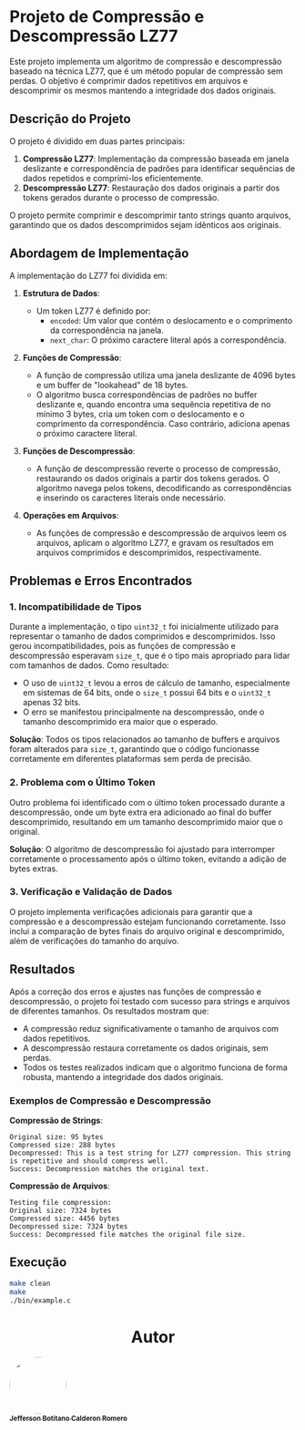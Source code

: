 # Projeto de Compressão e Descompressão LZ77

Este projeto implementa um algoritmo de compressão e descompressão baseado na técnica LZ77, que é um método popular de compressão sem perdas. O objetivo é comprimir dados repetitivos em arquivos e descomprimir os mesmos mantendo a integridade dos dados originais.

## Descrição do Projeto

O projeto é dividido em duas partes principais:

1. **Compressão LZ77**: Implementação da compressão baseada em janela deslizante e correspondência de padrões para identificar sequências de dados repetidos e comprimi-los eficientemente.
2. **Descompressão LZ77**: Restauração dos dados originais a partir dos tokens gerados durante o processo de compressão.

O projeto permite comprimir e descomprimir tanto strings quanto arquivos, garantindo que os dados descomprimidos sejam idênticos aos originais.

## Abordagem de Implementação

A implementação do LZ77 foi dividida em:

1. **Estrutura de Dados**:

   - Um token LZ77 é definido por:
     - `encoded`: Um valor que contém o deslocamento e o comprimento da correspondência na janela.
     - `next_char`: O próximo caractere literal após a correspondência.

2. **Funções de Compressão**:

   - A função de compressão utiliza uma janela deslizante de 4096 bytes e um buffer de "lookahead" de 18 bytes.
   - O algoritmo busca correspondências de padrões no buffer deslizante e, quando encontra uma sequência repetitiva de no mínimo 3 bytes, cria um token com o deslocamento e o comprimento da correspondência. Caso contrário, adiciona apenas o próximo caractere literal.

3. **Funções de Descompressão**:

   - A função de descompressão reverte o processo de compressão, restaurando os dados originais a partir dos tokens gerados. O algoritmo navega pelos tokens, decodificando as correspondências e inserindo os caracteres literais onde necessário.

4. **Operações em Arquivos**:
   - As funções de compressão e descompressão de arquivos leem os arquivos, aplicam o algoritmo LZ77, e gravam os resultados em arquivos comprimidos e descomprimidos, respectivamente.

## Problemas e Erros Encontrados

### 1. **Incompatibilidade de Tipos**

Durante a implementação, o tipo `uint32_t` foi inicialmente utilizado para representar o tamanho de dados comprimidos e descomprimidos. Isso gerou incompatibilidades, pois as funções de compressão e descompressão esperavam `size_t`, que é o tipo mais apropriado para lidar com tamanhos de dados. Como resultado:

- O uso de `uint32_t` levou a erros de cálculo de tamanho, especialmente em sistemas de 64 bits, onde o `size_t` possui 64 bits e o `uint32_t` apenas 32 bits.
- O erro se manifestou principalmente na descompressão, onde o tamanho descomprimido era maior que o esperado.

**Solução**: Todos os tipos relacionados ao tamanho de buffers e arquivos foram alterados para `size_t`, garantindo que o código funcionasse corretamente em diferentes plataformas sem perda de precisão.

### 2. **Problema com o Último Token**

Outro problema foi identificado com o último token processado durante a descompressão, onde um byte extra era adicionado ao final do buffer descomprimido, resultando em um tamanho descomprimido maior que o original.

**Solução**: O algoritmo de descompressão foi ajustado para interromper corretamente o processamento após o último token, evitando a adição de bytes extras.

### 3. **Verificação e Validação de Dados**

O projeto implementa verificações adicionais para garantir que a compressão e a descompressão estejam funcionando corretamente. Isso inclui a comparação de bytes finais do arquivo original e descomprimido, além de verificações do tamanho do arquivo.

## Resultados

Após a correção dos erros e ajustes nas funções de compressão e descompressão, o projeto foi testado com sucesso para strings e arquivos de diferentes tamanhos. Os resultados mostram que:

- A compressão reduz significativamente o tamanho de arquivos com dados repetitivos.
- A descompressão restaura corretamente os dados originais, sem perdas.
- Todos os testes realizados indicam que o algoritmo funciona de forma robusta, mantendo a integridade dos dados originais.

### Exemplos de Compressão e Descompressão

**Compressão de Strings**:

```plaintext
Original size: 95 bytes
Compressed size: 288 bytes
Decompressed: This is a test string for LZ77 compression. This string is repetitive and should compress well.
Success: Decompression matches the original text.
```

**Compressão de Arquivos**:

```plaintext
Testing file compression:
Original size: 7324 bytes
Compressed size: 4456 bytes
Decompressed size: 7324 bytes
Success: Decompressed file matches the original file size.
```

## Execução

```bash
make clean
make
./bin/example.c
```

<h1 align='center'>Autor</h1>

<a href="https://github.com/jeffersonbcr">
    <img style="border-radius: 50%;" src="https://avatars.githubusercontent.com/u/58866006?v=4" width="100px;" alt=""/><br/>
    <sub><b>Jefferson Botitano Calderon Romero</b></sub></a>

<br><br/>
